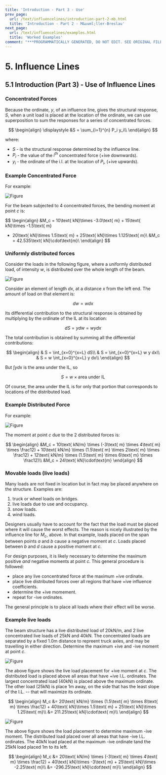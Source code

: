```yaml
---
title: 'Introduction - Part 3 - Use'
prev_page:
  url: /text/influencelines/introduction-part-2-mb.html
  title: 'Introduction - Part 2 - M&uuml;ller-Breslau'
next_page:
  url: /text/influencelines/examples.html
  title: 'Worked Examples'
comment: "***PROGRAMMATICALLY GENERATED, DO NOT EDIT. SEE ORIGINAL FILES IN /content***"
---
```

 # 5. Influence Lines

## 5.1 Introduction (Part 3) - Use of Influence Lines

### Concentrated Forces

Because the ordinate, $y$, of an influence line, gives the
structural response, $S$, when a unit load is placed at the location
of the ordinate, we can use superposition to sum the responses
for a series of concentrated forces.

$$
\begin{align}
\displaystyle &S = \sum_{i=1}^{n} P_i y_i\\
 \end{align}
 $$
 
 where:
 
 * $S$ - is the structural response determined by the influence line.
 * $P_i$ - the value of the $i^{th}$ concentrated force (+ive downwards).
 * $y_i$ - the ordinate of the i.l. at the location of $P_i$, (+ive upwards).
 

### Example Concentrated Force

For example:
 
![Figure](../../images/influencelines/introduction/il-use-1.svg)

For the beam subjected to 4 concentrated forces, the bending moment
at point $c$ is:

$$
\begin{align}
&M_c = 10\text{ kN}\times -3.0\text{ m} + 15\text{ kN}\times -1.5\text{ m}
  + 20\text{ kN}\times 1.5\text{ m} + 25\text{ kN}\times 1.125\text{ m}\\
&M_c = 42.535\text{ kN}\cdot\text{m}\\
\end{align}
$$

### Uniformly distributed forces

Consider the loads in the following figure, where a uniformly distributed load, 
of intensity $w$, is distributed over the whole length of the beam.

![Figure](../../images/influencelines/introduction/il-use-2.svg)

Consider an element of length $dx$, at a distance $x$ from the left end.
The amount of load on that element is:

$$
dw = w dx
$$

Its differential contribution to the structural response is obtained by multiplying
by the ordinate of the IL at its location:

$$
dS = y dw = w y dx
$$

The total contribution is obtained by summing all the differential
contributions:

$$
\begin{align}
& S = \int_{x=0}^{x=L} dS\\
& S = \int_{x=0}^{x=L} w y dx\\
& S = w \int_{x=0}^{x=L} y dx\\
\end{align}
$$

But $\int y dx$ is the area under the IL, so

$$
S = w \times \text{area under IL}
$$

Of course, the area under the IL is for only that portion that corresponds
to locations of the distributed load.

### Example Distributed Force

For example:

![Figure](../../images/influencelines/introduction/il-use-3.svg)

The moment at point $c$ due to the 2 distributed forces is:

$$
\begin{align}
&M_c = 10\text{ kN/m} \times (-3\text{ m} \times 4\text{ m} \times \frac12)
       + 10\text{ kN/m} \times (1.5\text{ m} \times 2\text{ m} \times \frac12)
	   + 12\text{ kN/m} \times (1.5\text{ m} \times 6\text{ m} \times \frac12)\\
&M_c = 24\text{ kN}\cdot\text{m}
\end{align}
$$

### Movable loads (live loads)

Many loads are not fixed in location but in fact may be placed anywhere on the 
structure.  Examples are:
1. truck or wheel loads on bridges.
1. live loads due to use and occupancy.
1. snow loads.
1. wind loads.

Designers usually have to account for the fact that the load must be placed where
it will cause the worst effects.  The reason is nicely illustrated by the influence
line for $M_c$, above.  In that example, loads placed on the span between 
points $a$ and $b$ cause a negative moment at $c$.  Loads placed between $b$ and $d$
cause a positive moment at $c$.

For design purposes, it is likely necessary to determine the maximum positive _and_
negative moments at point $c$.  This general procedure is followed:
* place any live concentrated force at the maximum +ive ordinate.
* place live distributed forces over all regions that have +ive influence coefficients.
* determine the +ive momement.
* repeat for -ive ordinates.

The general principle is to place all loads where their effect will be worse.

### Example live loads

The beam structure has a live distributed load of 20kN/m, and 2 live concentrated live 
loads
of 25kN and 40kN.  The concentrated loads are separated by a fixed 1.0m distance
to repreent truck axles,
and may be travelling in either direction.  Determine the maximum +ive and -ive moment
at point $c$.

![Figure](../../images/influencelines/introduction/il-use-ll-1.svg)

The above figure shows the live load placement for +ive moment at $c$. 
The distributed load is placed above all areas that have +ive I.L. ordinates.
The largest concentrated load (40kN) is placed above the maximum ordinate.
The other load (25kN) is place 1m away, on the side that has the least 
slope of the I.L. -- that will maximize its ordinate.

$$
\begin{align}
M_c &= 20\text{ kN/m} \times (1.5\text{ m} \times 8\text{ m} \times \frac12)
      + 40\text{ kN}\times 1.5\text{ m}
	  + 25\text{ kN}\times 1.25\text{ m}\\
   &= 211.25\text{ kN}\cdot\text{ m}\\
\end{align}
$$

![Figure](../../images/influencelines/introduction/il-use-ll-2.svg)

The above figure shows the load placement to determine maximum -ive moment.
The distributed load placed over all areas that have -ive I.L. ordinates.
The 40kN load placed at the maximum -ive ordinate tand the 25kN load
placed 1m to its left.

$$
\begin{align}
M_c &= 20\text{ kN/m} \times (-3\text{ m} \times 4\text{ m} \times \frac12)
      + 40\text{ kN}\times -3\text{ m}
	  + 25\text{ kN}\times -2.25\text{ m}\\
   &= -296.25\text{ kN}\cdot\text{ m}\\
\end{align}
$$
